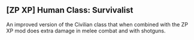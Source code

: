 ## [ZP XP] Human Class: Survivalist

An improved version of the Civilian class that when combined with the ZP XP mod does extra damage in melee combat and with shotguns.